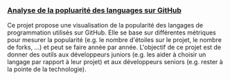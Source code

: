 
### [Analyse de la popluarité des languages sur GitHub](https://github.com/NellyBarret/GithubLanguagesAnalysis)

Ce projet propose une visualisation de la popularité des langages de programmation utilisés sur GitHub. 
Elle se base sur différentes métriques pour mesurer la popularité (e.g. le nombre d'étoiles sur le projet, le nombre de forks, ...) et peut se faire année par année. 
L'objectif de ce projet est de donner des outils aux développeurs juniors (e.g. les aider à choisir un langage par rapport à leur projet) et aux développeurs seniors (e.g. rester à la pointe de la technologie).
